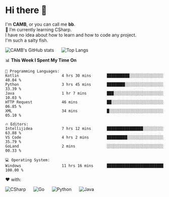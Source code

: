 # Hi there 👋
<!--
**CAMB-dev/CAMB-dev** is a ✨ _special_ ✨ repository because its `README.md` (this file) appears on your GitHub profile.

Here are some ideas to get you started:

- 🔭 I’m currently working on ...
- 🌱 I’m currently learning ...
- 👯 I’m looking to collaborate on ...
- 🤔 I’m looking for help with ...
- 💬 Ask me about ...
- 📫 How to reach me: ...
- 😄 Pronouns: ...
- ⚡ Fun fact: ...
-->
 I'm **CAMB**, or you can call me **bb**.  
 🌱 I’m currently learning CSharp.  
 I have no idea about how to learn and how to code any project.  
 I'm such a salty fish.
 
 
![CAMB's GitHub stats](https://github-readme-stats.vercel.app/api?username=CAMB-dev&show_icons=true&theme=tokyonight)
&nbsp;&nbsp;&nbsp;&nbsp;
![Top Langs](https://github-readme-stats.vercel.app/api/top-langs/?username=CAMB-dev&langs_count=5&theme=tokyonight)


<!--START_SECTION:waka-->
📊 **This Week I Spent My Time On** 

```text
💬 Programming Languages: 
Kotlin                   4 hrs 30 mins       ██████████░░░░░░░░░░░░░░░   40.04 % 
Python                   3 hrs 45 mins       ████████░░░░░░░░░░░░░░░░░   33.39 % 
Java                     1 hr 7 mins         ███░░░░░░░░░░░░░░░░░░░░░░   10.03 % 
HTTP Request             46 mins             ██░░░░░░░░░░░░░░░░░░░░░░░   06.85 % 
XML                      34 mins             █░░░░░░░░░░░░░░░░░░░░░░░░   05.10 % 

🔥 Editors: 
Intellijidea             7 hrs 12 mins       ████████████████░░░░░░░░░   63.88 % 
VS Code                  4 hrs 2 mins        █████████░░░░░░░░░░░░░░░░   35.79 % 
GoLand                   2 mins              ░░░░░░░░░░░░░░░░░░░░░░░░░   00.33 % 

💻 Operating System: 
Windows                  11 hrs 16 mins      █████████████████████████   100.00 % 
```


<!--END_SECTION:waka-->


❤ with:

![CSharp](https://img.shields.io/badge/CSharp-%23512BD4?style=for-the-badge&logo=.net)
&nbsp;&nbsp;&nbsp;&nbsp;
![Go](https://img.shields.io/badge/Go-000000?style=for-the-badge&logo=go)
&nbsp;&nbsp;&nbsp;&nbsp;
![Python](https://img.shields.io/badge/Python-000000?style=for-the-badge&logo=python)
&nbsp;&nbsp;&nbsp;&nbsp;
![Java](https://img.shields.io/badge/Java-964B00?style=for-the-badge&logo=openjdk)
